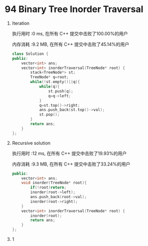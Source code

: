# 94 Binary Tree Inorder Traversal

1. Iteration

   执行用时 :0 ms, 在所有 C++ 提交中击败了100.00%的用户

   内存消耗 :9.2 MB, 在所有 C++ 提交中击败了45.14%的用户

   ```c++
   class Solution {
   public:
       vector<int> ans;
       vector<int> inorderTraversal(TreeNode* root) {
           stack<TreeNode*> st;
           TreeNode* q=root;
           while(!st.empty()||q){
               while(q){
                   st.push(q);
                   q=q->left;
               }
               q=st.top()->right;
               ans.push_back(st.top()->val);
               st.pop();
           }
           return ans;
       }
   };
   ```

2. Recursive solution

   执行用时 :12 ms, 在所有 C++ 提交中击败了19.93%的用户

   内存消耗 :9.3 MB, 在所有 C++ 提交中击败了33.24%的用户

   ```c++
   public:
       vector<int> ans;
       void inorder(TreeNode* root){
           if(!root)return;
           inorder(root->left);
           ans.push_back(root->val);
           inorder(root->right);
       }
       vector<int> inorderTraversal(TreeNode* root) {
           inorder(root);
           return ans;
       }
   };
   ```

   

3. 1
